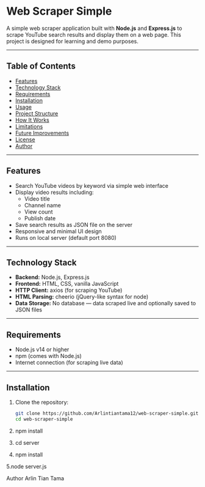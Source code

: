 # Web Scraper Simple

A simple web scraper application built with **Node.js** and **Express.js** to scrape YouTube search results and display them on a web page. This project is designed for learning and demo purposes.

---

## Table of Contents

- [Features](#features)
- [Technology Stack](#technology-stack)
- [Requirements](#requirements)
- [Installation](#installation)
- [Usage](#usage)
- [Project Structure](#project-structure)
- [How It Works](#how-it-works)
- [Limitations](#limitations)
- [Future Improvements](#future-improvements)
- [License](#license)
- [Author](#author)

---

## Features

- Search YouTube videos by keyword via simple web interface
- Display video results including:
  - Video title
  - Channel name
  - View count
  - Publish date
- Save search results as JSON file on the server
- Responsive and minimal UI design
- Runs on local server (default port 8080)

---

## Technology Stack

- **Backend:** Node.js, Express.js
- **Frontend:** HTML, CSS, vanilla JavaScript
- **HTTP Client:** axios (for scraping YouTube)
- **HTML Parsing:** cheerio (jQuery-like syntax for node)
- **Data Storage:** No database — data scraped live and optionally saved to JSON files

---

## Requirements

- Node.js v14 or higher
- npm (comes with Node.js)
- Internet connection (for scraping live data)

---

## Installation

1. Clone the repository:

   ```bash
   git clone https://github.com/Arlintiantama12/web-scraper-simple.git
   cd web-scraper-simple

2. npm install

3. cd server

4. npm install
   
5.node server.js



Author
Arlin Tian Tama

